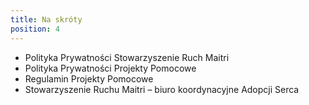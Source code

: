 ```yaml
---
title: Na skróty
position: 4
---
```


- Polityka Prywatności Stowarzyszenie Ruch Maitri
- Polityka Prywatności Projekty Pomocowe
- Regulamin Projekty Pomocowe
- Stowarzyszenie Ruchu Maitri – biuro koordynacyjne Adopcji Serca
